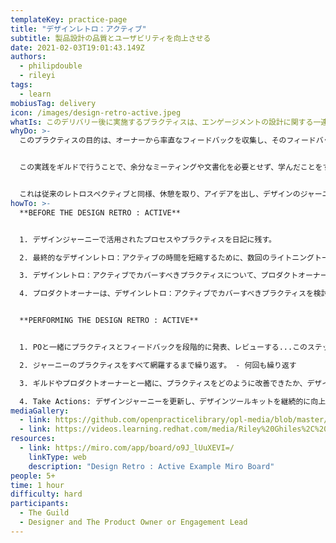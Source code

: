 ```yaml
---
templateKey: practice-page
title: "デザインレトロ：アクティブ"
subtitle: 製品設計の品質とユーザビリティを向上させる
date: 2021-02-03T19:01:43.149Z
authors:
  - philipdouble
  - rileyi
tags:
  - learn
mobiusTag: delivery
icon: /images/design-retro-active.jpeg
whatIs: このデリバリー後に実施するプラクティスは、エンゲージメントの設計に関する一連の取り組み（ジャーニー）をレビューする機会です。 デザイナー、プロダクトオーナー（またはエンゲージメントリード）、デザイナーの観客（デザイナーギルド）が参加するオープンフォーラム形式の批評会です。
whyDo: >-
  このプラクティスの目的は、オーナーから率直なフィードバックを収集し、そのフィードバックを活用してプラクティスとデリバリーを継続的に改善し、投資収益率を評価し最大化するために、エンゲージメントで利用したプロセスとプラクティスをマッピングおよび分析することです。


  この実践をギルドで行うことで、余分なミーティングや文書化を必要とせず、学んだことをすぐにアウトプットすることができるのです。また、ギルドはお客様から直接フィードバックを受けるため、主観的・感情的なバイアスが入るリスクも最小限に抑えることができます。


  これは従来のレトロスペクティブと同様、休憩を取り、アイデアを出し、デザインのジャーニーを改善・更新するための行動を起こす機会であり、ギルドの集合知を活用して実践に磨きをかけます。
howTo: >-
  **BEFORE THE DESIGN RETRO : ACTIVE**


  1. デザインジャーニーで活用されたプロセスやプラクティスを日記に残す。

  2. 最終的なデザインレトロ：アクティブの時間を短縮するために、数回のライトニングトークで、エンゲージメントで使用される新しいプラクティスをギルドに提示しておく。

  3. デザインレトロ：アクティブでカバーすべきプラクティスについて、プロダクトオーナーに説明する。

  4. プロダクトオーナーは、デザインレトロ：アクティブでカバーすべきプラクティスを検討し、各プラクティスの有効性とコストに関する定量的、定性的な指標とフィードバックを収集します。


  **PERFORMING THE DESIGN RETRO : ACTIVE**


  1. POと一緒にプラクティスとフィードバックを段階的に発表、レビューする...このステップでは、ギルドのメンバーであれば誰でも立ち止まって質問をすることができ、診断を明確にし、研ぎ澄ます手助けをすることができます。

  2. ジャーニーのプラクティスをすべて網羅するまで繰り返す。 - 何回も繰り返す

  3. ギルドやプロダクトオーナーと一緒に、プラクティスをどのように改善できたか、デザインジャーニーにどれを追加できるかについてアイデアを出し合う。

  4. Take Actions: デザインジャーニーを更新し、デザインツールキットを継続的に向上させる。
mediaGallery:
  - link: https://github.com/openpracticelibrary/opl-media/blob/master/Design%20Retro%20Active%20Example.png?raw=true
  - link: https://videos.learning.redhat.com/media/Riley%20Ghiles%2C%20%C3%98ystein%20Bedin%20and%20Philip%20Double%20-%20Design%20Retro%20%3A%20Active%3A%20Making%20good%20things%20better/1_3lr97ldn
resources:
  - link: https://miro.com/app/board/o9J_lUuXEVI=/
    linkType: web
    description: "Design Retro : Active Example Miro Board"
people: 5+
time: 1 hour
difficulty: hard
participants:
  - The Guild
  - Designer and The Product Owner or Engagement Lead
---
```

